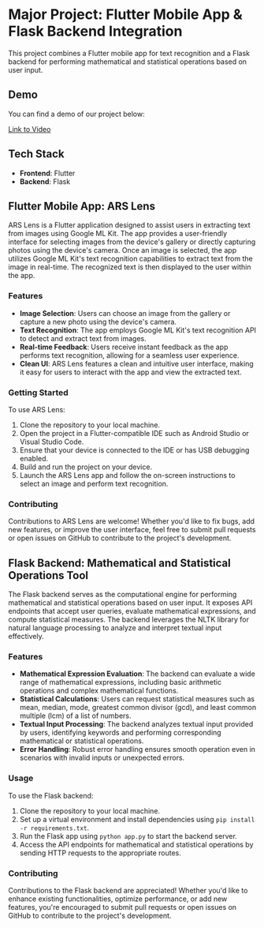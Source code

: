 # Major Project: Flutter Mobile App & Flask Backend Integration

This project combines a Flutter mobile app for text recognition and a Flask backend for performing mathematical and statistical operations based on user input.

## Demo

You can find a demo of our project below:

[Link to Video](https://github.com/srinivasdurga320/ARS-USING-ML/raw/main/Project.webm)

## Tech Stack

- **Frontend**: Flutter
- **Backend**: Flask

## Flutter Mobile App: ARS Lens

ARS Lens is a Flutter application designed to assist users in extracting text from images using Google ML Kit. The app provides a user-friendly interface for selecting images from the device's gallery or directly capturing photos using the device's camera. Once an image is selected, the app utilizes Google ML Kit's text recognition capabilities to extract text from the image in real-time. The recognized text is then displayed to the user within the app.

### Features

- **Image Selection**: Users can choose an image from the gallery or capture a new photo using the device's camera.
- **Text Recognition**: The app employs Google ML Kit's text recognition API to detect and extract text from images.
- **Real-time Feedback**: Users receive instant feedback as the app performs text recognition, allowing for a seamless user experience.
- **Clean UI**: ARS Lens features a clean and intuitive user interface, making it easy for users to interact with the app and view the extracted text.

### Getting Started

To use ARS Lens:

1. Clone the repository to your local machine.
2. Open the project in a Flutter-compatible IDE such as Android Studio or Visual Studio Code.
3. Ensure that your device is connected to the IDE or has USB debugging enabled.
4. Build and run the project on your device.
5. Launch the ARS Lens app and follow the on-screen instructions to select an image and perform text recognition.

### Contributing

Contributions to ARS Lens are welcome! Whether you'd like to fix bugs, add new features, or improve the user interface, feel free to submit pull requests or open issues on GitHub to contribute to the project's development.

## Flask Backend: Mathematical and Statistical Operations Tool

The Flask backend serves as the computational engine for performing mathematical and statistical operations based on user input. It exposes API endpoints that accept user queries, evaluate mathematical expressions, and compute statistical measures. The backend leverages the NLTK library for natural language processing to analyze and interpret textual input effectively.

### Features

- **Mathematical Expression Evaluation**: The backend can evaluate a wide range of mathematical expressions, including basic arithmetic operations and complex mathematical functions.
- **Statistical Calculations**: Users can request statistical measures such as mean, median, mode, greatest common divisor (gcd), and least common multiple (lcm) of a list of numbers.
- **Textual Input Processing**: The backend analyzes textual input provided by users, identifying keywords and performing corresponding mathematical or statistical operations.
- **Error Handling**: Robust error handling ensures smooth operation even in scenarios with invalid inputs or unexpected errors.

### Usage

To use the Flask backend:

1. Clone the repository to your local machine.
2. Set up a virtual environment and install dependencies using `pip install -r requirements.txt`.
3. Run the Flask app using `python app.py` to start the backend server.
4. Access the API endpoints for mathematical and statistical operations by sending HTTP requests to the appropriate routes.

### Contributing

Contributions to the Flask backend are appreciated! Whether you'd like to enhance existing functionalities, optimize performance, or add new features, you're encouraged to submit pull requests or open issues on GitHub to contribute to the project's development.

